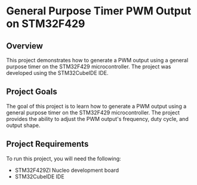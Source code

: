 # General Purpose Timer PWM Output on STM32F429

## Overview

This project demonstrates how to generate a PWM output using a general purpose timer on the STM32F429 microcontroller. The project was developed using the STM32CubeIDE IDE.

## Project Goals

The goal of this project is to learn how to generate a PWM output using a general purpose timer on the STM32F429 microcontroller. The project provides the ability to adjust the PWM output's frequency, duty cycle, and output shape.

## Project Requirements

To run this project, you will need the following:

- STM32F429ZI Nucleo development board
- STM32CubeIDE IDE
